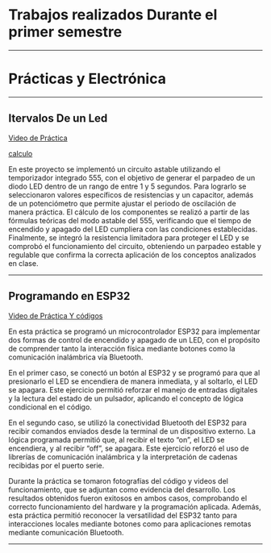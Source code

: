 # Trabajos realizados Durante el primer semestre 
---
# Prácticas y Electrónica 
---
## Itervalos De un Led
[Video de Práctica](https://iberopuebla-my.sharepoint.com/:v:/g/personal/203563_iberopuebla_mx/Ef6GZFmCvP9Mv8V9N9eSk0cBmP1kUgcruvOYE_J4aUcBFQ?e=UAMhdn)

[calculo](recursos/imgs/555.png)

En este proyecto se implementó un circuito astable utilizando el temporizador integrado 555, con el objetivo de generar el parpadeo de un diodo LED dentro de un rango de entre 1 y 5 segundos. Para lograrlo se seleccionaron valores específicos de resistencias y un capacitor, además de un potenciómetro que permite ajustar el periodo de oscilación de manera práctica. El cálculo de los componentes se realizó a partir de las fórmulas teóricas del modo astable del 555, verificando que el tiempo de encendido y apagado del LED cumpliera con las condiciones establecidas. Finalmente, se integró la resistencia limitadora para proteger el LED y se comprobó el funcionamiento del circuito, obteniendo un parpadeo estable y regulable que confirma la correcta aplicación de los conceptos analizados en clase.

---

## Programando en ESP32

[Video de Práctica Y códigos](https://iberopuebla-my.sharepoint.com/:f:/g/personal/203563_iberopuebla_mx/EhkJHZAIqP9FguhG2vSfIz8BWP6sGHuCXWlVYsU_gA8Pzg?e=9fY8qf)

En esta práctica se programó un microcontrolador ESP32 para implementar dos formas de control de encendido y apagado de un LED, con el propósito de comprender tanto la interacción física mediante botones como la comunicación inalámbrica vía Bluetooth.

En el primer caso, se conectó un botón al ESP32 y se programó para que al presionarlo el LED se encendiera de manera inmediata, y al soltarlo, el LED se apagara. Este ejercicio permitió reforzar el manejo de entradas digitales y la lectura del estado de un pulsador, aplicando el concepto de lógica condicional en el código.

En el segundo caso, se utilizó la conectividad Bluetooth del ESP32 para recibir comandos enviados desde la terminal de un dispositivo externo. La lógica programada permitió que, al recibir el texto “on”, el LED se encendiera, y al recibir “off”, se apagara. Este ejercicio reforzó el uso de librerías de comunicación inalámbrica y la interpretación de cadenas recibidas por el puerto serie.

Durante la práctica se tomaron fotografías del código y videos del funcionamiento, que se adjuntan como evidencia del desarrollo. Los resultados obtenidos fueron exitosos en ambos casos, comprobando el correcto funcionamiento del hardware y la programación aplicada. Además, esta práctica permitió reconocer la versatilidad del ESP32 tanto para interacciones locales mediante botones como para aplicaciones remotas mediante comunicación Bluetooth.

---
